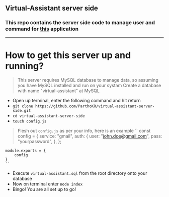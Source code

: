 ## Virtual-Assistant server side
### This repo contains the server side code to manage user and command for [this](https://github.com/ParthoKR/virtual-assistant) application
---
# How to get this server up and running?
> This server requires MySQL database to manage data, so assuming you have MySQL installed and run on your systam
> Create a database with name "virtual-assistant" at MySQL

* Open up terminal, enter the following command and hit return
* `git clone https://github.com/ParthoKR/virtual-assistant-server-side.git`
* `cd virtual-assistant-server-side`
* `touch config.js`
> Flesh out `config.js` as per your info, here is an example
    ``
    const config = {
    service: "gmail",
    auth: {
        user: "john.doe@gmail.com",
        pass: "yourpassword",
    },
    };

    module.exports = {
        config
    }
    `` 
* Execute `virtual-assistant.sql` from the root directory onto your database
* Now on terminal enter `node index`
* Bingo! You are all set up to go!
